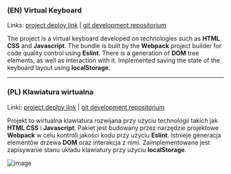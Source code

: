 ### (EN) Virtual Keyboard 


Links: 
[project deploy link](https://bizhluzdy.github.io/portfolio/virtualkeyboard/) |
[git development repositorium](https://github.com/bizhluzdy/virtual-keyboard/pull/1)

  

The project is a virtual keyboard developed on technologies such as **HTML CSS** and **Javascript**. The bundle is built by the **Webpack** project builder for code quality control using **Eslint**. There is a generation of **DOM** tree elements, as well as interaction with it. Implemented saving the state of the keyboard layout using **localStorage**.

----

### (PL) Klawiatura wirtualna 
Linki:
[project deploy link](https://bizhluzdy.github.io/portfolio/virtualkeyboard/) |
[git development repositorium](https://github.com/bizhluzdy/virtual-keyboard/pull/1)

Projekt to wirtualna klawiatura rozwijana przy użyciu technologii takich jak **HTML CSS** i **Javascript**. Pakiet jest budowany przez narzędzie projektowe **Webpack** w celu kontroli jakości kodu przy użyciu **Eslint**. Istnieje generacja elementów drzewa **DOM** oraz interakcja z nimi. Zaimplementowane jest zapisywanie stanu układu klawiatury przy użyciu **localStorage**.

![image](https://github.com/bizhluzdy/portfolio/assets/96033917/aa228875-3c97-44df-bf85-cce58bd59b1b)
